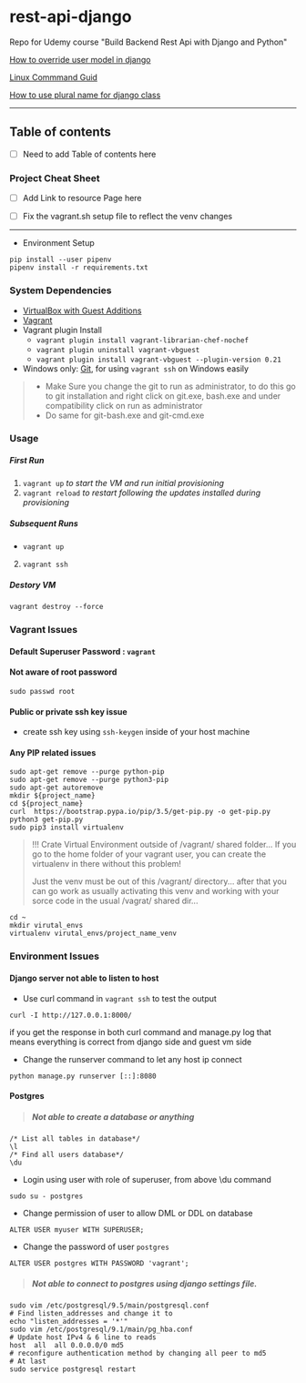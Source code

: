 # rest-api-django
Repo for Udemy course "Build Backend Rest Api with Django and Python"

[How to override user model in django](https://docs.djangoproject.com/en/2.2/topics/auth/customizing/#auth-custom-user)

[Linux Commmand Guid](http://www.keyxl.com/aaaf192/83/Linux-Bash-Shell-keyboard-shortcuts.htm)

[How to use plural name for django class](https://docs.djangoproject.com/en/2.2/ref/models/options/#verbose-name)

----------------------------------------------------
## Table of contents
- [ ] Need to add Table of contents here

### Project Cheat Sheet
- [ ] Add Link to resource Page here

- [ ] Fix the vagrant.sh setup file to reflect the venv changes
----------------------------------------------------
* Environment Setup
```shell script
pip install --user pipenv
pipenv install -r requirements.txt
```

### System Dependencies

* [VirtualBox with Guest Additions](https://www.virtualbox.org/wiki/Downloads)
* [Vagrant](https://www.vagrantup.com/downloads.html)
* Vagrant plugin Install
    * `vagrant plugin install vagrant-librarian-chef-nochef`
    * `vagrant plugin uninstall vagrant-vbguest`
    * `vagrant plugin install vagrant-vbguest --plugin-version 0.21`
* Windows only: [Git](https://git-scm.com/download/win), for using `vagrant ssh` on Windows easily

> * Make Sure you change the git to run as administrator,
to do this go to git installation and right click on git.exe, bash.exe and under compatibility click on run as administrator
> * Do same for git-bash.exe and git-cmd.exe
### Usage

##### First Run

1. `vagrant up` _to start the VM and run initial provisioning_
3. `vagrant reload` _to restart following the updates installed during provisioning_

##### Subsequent Runs

* `vagrant up`
2. `vagrant ssh`

##### Destory VM
``vagrant destroy --force``

### Vagrant Issues
#### Default Superuser Password : ``vagrant``
#### Not aware of root password
```shell script
sudo passwd root
```
#### Public or private ssh key issue
* create ssh key using ``ssh-keygen`` inside of your host machine

#### Any PIP related issues 
 
```shell script
sudo apt-get remove --purge python-pip
sudo apt-get remove --purge python3-pip
sudo apt-get autoremove
mkdir ${project_name}
cd ${project_name}
curl  https://bootstrap.pypa.io/pip/3.5/get-pip.py -o get-pip.py
python3 get-pip.py
sudo pip3 install virtualenv
```
> !!! Crate Virtual Environment outside of  /vagrant/ shared folder...
If you go to the home folder of your vagrant user, you can create the virtualenv in there without this problem!
>
>
> Just the venv must be out of this /vagrant/ directory... after that you can go work as usually activating this venv and working with your sorce code in the usual /vagrat/ shared dir...
>
```shell script
cd ~
mkdir virutal_envs
virtualenv virutal_envs/project_name_venv  
```
### Environment Issues
#### Django server not able to listen to host 
* Use curl command in `vagrant ssh` to test the output
```shell script
curl -I http://127.0.0.1:8000/
```
if you get the response in both curl command and manage.py log
that means everything is correct from django side and guest vm side
* Change the runserver command to let any host ip connect
```shell script
python manage.py runserver [::]:8080
```

#### Postgres 
> ##### Not able to create a database or anything
```postgresql
/* List all tables in database*/
\l 
/* Find all users database*/
\du 
```
* Login using user with role of superuser, from above \du command 
```shell script
sudo su - postgres
```
* Change permission of user to allow DML or DDL on database
```postgresql
ALTER USER myuser WITH SUPERUSER;
```
* Change the password of user `postgres`
```postgresql
ALTER USER postgres WITH PASSWORD 'vagrant';
```
> ##### Not able to connect to postgres using django settings file.
```shell script
sudo vim /etc/postgresql/9.5/main/postgresql.conf
# Find listen_addresses and change it to
echo "listen_addresses = '*'"
sudo vim /etc/postgresql/9.1/main/pg_hba.conf
# Update host IPv4 & 6 line to reads
host  all  all 0.0.0.0/0 md5
# reconfigure authentication method by changing all peer to md5
# At last 
sudo service postgresql restart
```
